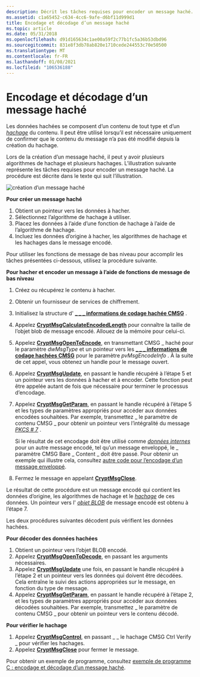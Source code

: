 ```yaml
---
description: Décrit les tâches requises pour encoder un message haché.
ms.assetid: c1a65452-c634-4cc6-9afe-d6bf11d999d1
title: Encodage et décodage d’un message haché
ms.topic: article
ms.date: 05/31/2018
ms.openlocfilehash: d91d165634c1ae00a59f2c77b1fc5a36b53dbd96
ms.sourcegitcommit: 831e8f3db78ab820e1710cede244553c70e50500
ms.translationtype: MT
ms.contentlocale: fr-FR
ms.lasthandoff: 01/08/2021
ms.locfileid: "106536188"
---
```

# <a name="encoding-and-decoding-a-hashed-message"></a>Encodage et décodage d’un message haché

Les données hachées se composent d’un contenu de tout type et d’un [*hachage*](../secgloss/h-gly.md) du contenu. Il peut être utilisé lorsqu’il est nécessaire uniquement de confirmer que le contenu du message n’a pas été modifié depuis la création du hachage.

Lors de la création d’un message haché, il peut y avoir plusieurs algorithmes de hachage et plusieurs hachages. L’illustration suivante représente les tâches requises pour encoder un message haché. La procédure est décrite dans le texte qui suit l’illustration.

![création d’un message haché](images/hashmsg.png)

**Pour créer un message haché**

1.  Obtient un pointeur vers les données à hacher.
2.  Sélectionnez l’algorithme de hachage à utiliser.
3.  Placez les données à l’aide d’une fonction de hachage à l’aide de l’algorithme de hachage.
4.  Incluez les données d’origine à hacher, les algorithmes de hachage et les hachages dans le message encodé.

Pour utiliser les fonctions de message de bas niveau pour accomplir les tâches présentées ci-dessous, utilisez la procédure suivante.

**Pour hacher et encoder un message à l’aide de fonctions de message de bas niveau**

1.  Créez ou récupérez le contenu à hacher.
2.  Obtenir un fournisseur de services de chiffrement.
3.  Initialisez la structure d' [**\_ \_ \_ informations de codage hachée CMSG**](/windows/desktop/api/Wincrypt/ns-wincrypt-cmsg_hashed_encode_info) .
4.  Appelez [**CryptMsgCalculateEncodedLength**](/windows/desktop/api/Wincrypt/nf-wincrypt-cryptmsgcalculateencodedlength) pour connaître la taille de l’objet blob de message encodé. Allouez de la mémoire pour celui-ci.
5.  Appelez [**CryptMsgOpenToEncode**](/windows/desktop/api/Wincrypt/nf-wincrypt-cryptmsgopentoencode), en transmettant CMSG \_ haché pour le paramètre *dwMsgType* et un pointeur vers les [**\_ \_ \_ informations de codage hachées CMSG**](/windows/desktop/api/Wincrypt/ns-wincrypt-cmsg_hashed_encode_info) pour le paramètre *pvMsgEncodeInfo* . À la suite de cet appel, vous obtenez un handle pour le message ouvert.
6.  Appelez [**CryptMsgUpdate**](/windows/desktop/api/Wincrypt/nf-wincrypt-cryptmsgupdate), en passant le handle récupéré à l’étape 5 et un pointeur vers les données à hacher et à encoder. Cette fonction peut être appelée autant de fois que nécessaire pour terminer le processus d’encodage.
7.  Appelez [**CryptMsgGetParam**](/windows/desktop/api/Wincrypt/nf-wincrypt-cryptmsggetparam), en passant le handle récupéré à l’étape 5 et les types de paramètres appropriés pour accéder aux données encodées souhaitées. Par exemple, transmettez \_ le paramètre de contenu CMSG \_ pour obtenir un pointeur vers l’intégralité du message [*PKCS \# 7*](../secgloss/p-gly.md) .

    Si le résultat de cet encodage doit être utilisé comme [*données internes*](../secgloss/i-gly.md) pour un autre message encodé, tel qu’un message enveloppé, le \_ paramètre CMSG Bare \_ Content \_ doit être passé. Pour obtenir un exemple qui illustre cela, consultez [autre code pour l’encodage d’un message enveloppé](alternate-code-for-encoding-an-enveloped-message.md).

8.  Fermez le message en appelant [**CryptMsgClose**](/windows/desktop/api/Wincrypt/nf-wincrypt-cryptmsgclose).

Le résultat de cette procédure est un message encodé qui contient les données d’origine, les algorithmes de hachage et le [*hachage*](../secgloss/h-gly.md) de ces données. Un pointeur vers l' [*objet BLOB*](../secgloss/b-gly.md) de message encodé est obtenu à l’étape 7.

Les deux procédures suivantes décodent puis vérifient les données hachées.

**Pour décoder des données hachées**

1.  Obtient un pointeur vers l’objet BLOB encodé.
2.  Appelez [**CryptMsgOpenToDecode**](/windows/desktop/api/Wincrypt/nf-wincrypt-cryptmsgopentodecode), en passant les arguments nécessaires.
3.  Appelez [**CryptMsgUpdate**](/windows/desktop/api/Wincrypt/nf-wincrypt-cryptmsgupdate) une fois, en passant le handle récupéré à l’étape 2 et un pointeur vers les données qui doivent être décodées. Cela entraîne le suivi des actions appropriées sur le message, en fonction du type de message.
4.  Appelez [**CryptMsgGetParam**](/windows/desktop/api/Wincrypt/nf-wincrypt-cryptmsggetparam), en passant le handle récupéré à l’étape 2, et les types de paramètres appropriés pour accéder aux données décodées souhaitées. Par exemple, transmettez \_ le paramètre de contenu CMSG \_ pour obtenir un pointeur vers le contenu décodé.

**Pour vérifier le hachage**

1.  Appelez [**CryptMsgControl**](/windows/desktop/api/Wincrypt/nf-wincrypt-cryptmsgcontrol), en passant \_ \_ le hachage CMSG Ctrl Verify \_ pour vérifier les hachages.
2.  Appelez [**CryptMsgClose**](/windows/desktop/api/Wincrypt/nf-wincrypt-cryptmsgclose) pour fermer le message.

Pour obtenir un exemple de programme, consultez [exemple de programme C : encodage et décodage d’un message haché](example-c-program-encoding-and-decoding-a-hashed-message.md).

 

 
